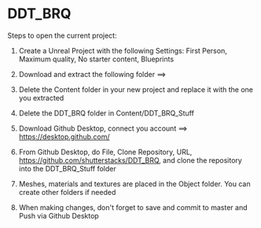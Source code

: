 # DDT_BRQ
 
Steps to open the current project:

1. Create a Unreal Project with the following Settings: First Person, Maximum quality, No starter content, Blueprints

2. Download and extract the following folder ==>

3. Delete the Content folder in your new project and replace it with the one you extracted

4. Delete the DDT_BRQ folder in Content/DDT_BRQ_Stuff

4. Download Github Desktop, connect you account ==> https://desktop.github.com/

5. From Github Desktop, do File, Clone Repository, URL, https://github.com/shutterstacks/DDT_BRQ, and clone the repository into the DDT_BRQ_Stuff folder

6. Meshes, materials and textures are placed in the Object folder. You can create other folders if needed

7. When making changes, don't forget to save and commit to master and Push via Github Desktop
